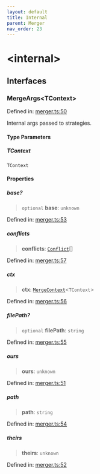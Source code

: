 ```yaml
---
layout: default
title: Internal
parent: Merger
nav_order: 23
---
```


# \<internal\>

## Interfaces

### MergeArgs\<TContext\>

Defined in: [merger.ts:50](https://github.com/react18-tools/git-json-resolver/blob/c1a0da129ec7d3f24591e9f70d996d635b9e341f/lib/src/merger.ts#L50)

Internal args passed to strategies.

#### Type Parameters

##### TContext

`TContext`

#### Properties

##### base?

> `optional` **base**: `unknown`

Defined in: [merger.ts:53](https://github.com/react18-tools/git-json-resolver/blob/c1a0da129ec7d3f24591e9f70d996d635b9e341f/lib/src/merger.ts#L53)

##### conflicts

> **conflicts**: [`Conflict`](README.md#conflict)[]

Defined in: [merger.ts:57](https://github.com/react18-tools/git-json-resolver/blob/c1a0da129ec7d3f24591e9f70d996d635b9e341f/lib/src/merger.ts#L57)

##### ctx

> **ctx**: [`MergeContext`](README.md#mergecontext)\<`TContext`\>

Defined in: [merger.ts:56](https://github.com/react18-tools/git-json-resolver/blob/c1a0da129ec7d3f24591e9f70d996d635b9e341f/lib/src/merger.ts#L56)

##### filePath?

> `optional` **filePath**: `string`

Defined in: [merger.ts:55](https://github.com/react18-tools/git-json-resolver/blob/c1a0da129ec7d3f24591e9f70d996d635b9e341f/lib/src/merger.ts#L55)

##### ours

> **ours**: `unknown`

Defined in: [merger.ts:51](https://github.com/react18-tools/git-json-resolver/blob/c1a0da129ec7d3f24591e9f70d996d635b9e341f/lib/src/merger.ts#L51)

##### path

> **path**: `string`

Defined in: [merger.ts:54](https://github.com/react18-tools/git-json-resolver/blob/c1a0da129ec7d3f24591e9f70d996d635b9e341f/lib/src/merger.ts#L54)

##### theirs

> **theirs**: `unknown`

Defined in: [merger.ts:52](https://github.com/react18-tools/git-json-resolver/blob/c1a0da129ec7d3f24591e9f70d996d635b9e341f/lib/src/merger.ts#L52)
